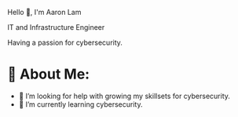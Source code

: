 Hello 👋, I'm Aaron Lam

IT and Infrastructure Engineer

Having a passion for cybersecurity.

# 💫 About Me:
- 🤝 I’m looking for help with growing my skillsets for cybersecurity.
- 🌱 I’m currently learning cybersecurity.
